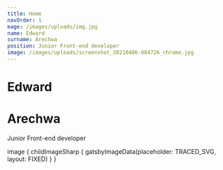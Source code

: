 ```yaml
---
title: Home
navOrder: 1
mage: /images/uploads/img.jpg
name: Edward
surname: Arechwa
position: Junior Front-end developer
image: /images/uploads/screenshot_20210406-084726_chrome.jpg
---
```


# Edward
# Arechwa

Junior Front-end developer

image {
          childImageSharp {
            gatsbyImageData(placeholder: TRACED_SVG, layout: FIXED)
          }
        }
